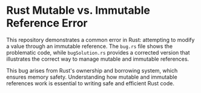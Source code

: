# Rust Mutable vs. Immutable Reference Error

This repository demonstrates a common error in Rust: attempting to modify a value through an immutable reference. The `bug.rs` file shows the problematic code, while `bugSolution.rs` provides a corrected version that illustrates the correct way to manage mutable and immutable references.

This bug arises from Rust's ownership and borrowing system, which ensures memory safety.  Understanding how mutable and immutable references work is essential to writing safe and efficient Rust code.